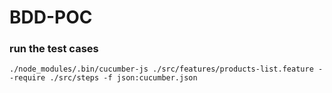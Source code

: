 # BDD-POC




### run the test cases

```
./node_modules/.bin/cucumber-js ./src/features/products-list.feature --require ./src/steps -f json:cucumber.json

```

